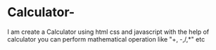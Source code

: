 # Calculator-
I am create a Calculator using html css and javascript with the help of calculator you can perform mathematical operation like "+, -,/,*" etc  
